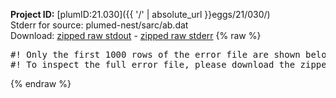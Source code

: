 **Project ID:** [plumID:21.030]({{ '/' | absolute_url }}eggs/21/030/)  
Stderr for source:  plumed-nest/sarc/ab.dat   
Download: [zipped raw stdout](ab.dat.plumed_master.stdout.txt.zip) - [zipped raw stderr](ab.dat.plumed_master.stderr.txt.zip) 
{% raw %}
<pre>
#! Only the first 1000 rows of the error file are shown below
#! To inspect the full error file, please download the zipped raw stderr file above
</pre>
{% endraw %}
